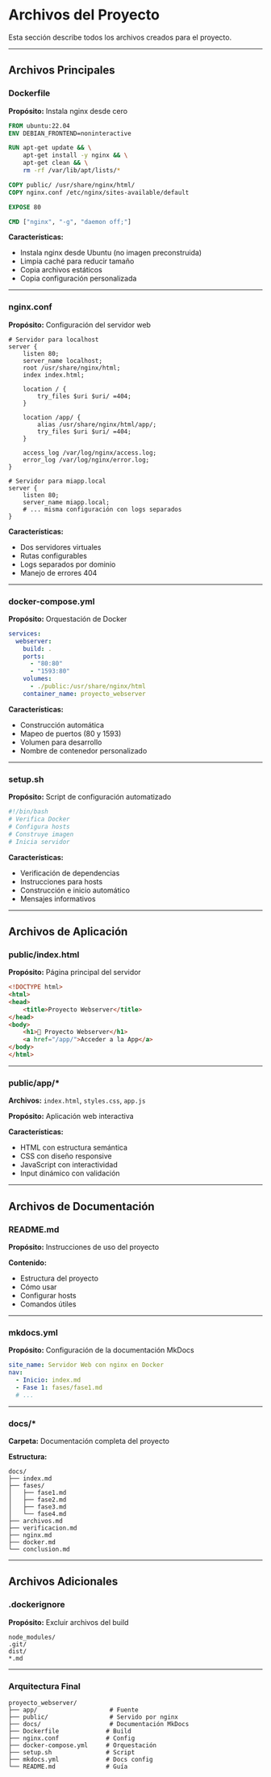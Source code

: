 # Archivos del Proyecto

Esta sección describe todos los archivos creados para el proyecto.

---

## Archivos Principales

### Dockerfile

**Propósito:** Instala nginx desde cero

```dockerfile
FROM ubuntu:22.04
ENV DEBIAN_FRONTEND=noninteractive

RUN apt-get update && \
    apt-get install -y nginx && \
    apt-get clean && \
    rm -rf /var/lib/apt/lists/*

COPY public/ /usr/share/nginx/html/
COPY nginx.conf /etc/nginx/sites-available/default

EXPOSE 80

CMD ["nginx", "-g", "daemon off;"]
```

**Características:**
-  Instala nginx desde Ubuntu (no imagen preconstruida)
-  Limpia caché para reducir tamaño
-  Copia archivos estáticos
-  Copia configuración personalizada

---

### nginx.conf

**Propósito:** Configuración del servidor web

```nginx
# Servidor para localhost
server {
    listen 80;
    server_name localhost;
    root /usr/share/nginx/html;
    index index.html;

    location / {
        try_files $uri $uri/ =404;
    }

    location /app/ {
        alias /usr/share/nginx/html/app/;
        try_files $uri $uri/ =404;
    }

    access_log /var/log/nginx/access.log;
    error_log /var/log/nginx/error.log;
}

# Servidor para miapp.local
server {
    listen 80;
    server_name miapp.local;
    # ... misma configuración con logs separados
}
```

**Características:**
-  Dos servidores virtuales
-  Rutas configurables
-  Logs separados por dominio
-  Manejo de errores 404

---

### docker-compose.yml

**Propósito:** Orquestación de Docker

```yaml
services:
  webserver:
    build: .
    ports:
      - "80:80"
      - "1593:80"
    volumes:
      - ./public:/usr/share/nginx/html
    container_name: proyecto_webserver
```

**Características:**
-  Construcción automática
-  Mapeo de puertos (80 y 1593)
-  Volumen para desarrollo
-  Nombre de contenedor personalizado

---

### setup.sh

**Propósito:** Script de configuración automatizado

```bash
#!/bin/bash
# Verifica Docker
# Configura hosts
# Construye imagen
# Inicia servidor
```

**Características:**
-  Verificación de dependencias
-  Instrucciones para hosts
-  Construcción e inicio automático
-  Mensajes informativos

---

## Archivos de Aplicación

### public/index.html

**Propósito:** Página principal del servidor

```html
<!DOCTYPE html>
<html>
<head>
    <title>Proyecto Webserver</title>
</head>
<body>
    <h1>🚀 Proyecto Webserver</h1>
    <a href="/app/">Acceder a la App</a>
</body>
</html>
```

---

### public/app/*

**Archivos:** `index.html`, `styles.css`, `app.js`

**Propósito:** Aplicación web interactiva

**Características:**
- HTML con estructura semántica
- CSS con diseño responsive
- JavaScript con interactividad
- Input dinámico con validación

---

## Archivos de Documentación

### README.md

**Propósito:** Instrucciones de uso del proyecto

**Contenido:**
- Estructura del proyecto
- Cómo usar
- Configurar hosts
- Comandos útiles

---

### mkdocs.yml

**Propósito:** Configuración de la documentación MkDocs

```yaml
site_name: Servidor Web con nginx en Docker
nav:
  - Inicio: index.md
  - Fase 1: fases/fase1.md
  # ...
```

---

### docs/*

**Carpeta:** Documentación completa del proyecto

**Estructura:**
```
docs/
├── index.md
├── fases/
│   ├── fase1.md
│   ├── fase2.md
│   ├── fase3.md
│   └── fase4.md
├── archivos.md
├── verificacion.md
├── nginx.md
├── docker.md
└── conclusion.md
```

---

## Archivos Adicionales

### .dockerignore

**Propósito:** Excluir archivos del build

```
node_modules/
.git/
dist/
*.md
```

---

### Arquitectura Final

```
proyecto_webserver/
├── app/                    # Fuente
├── public/                 # Servido por nginx
├── docs/                   # Documentación MkDocs
├── Dockerfile             # Build
├── nginx.conf             # Config
├── docker-compose.yml     # Orquestación
├── setup.sh               # Script
├── mkdocs.yml             # Docs config
└── README.md              # Guía
```

